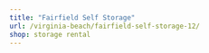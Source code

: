 ```yaml
---
title: "Fairfield Self Storage"
url: /virginia-beach/fairfield-self-storage-12/
shop: storage rental
---
```


